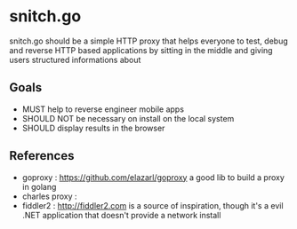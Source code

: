 # snitch.go

snitch.go should be a simple HTTP proxy that helps everyone to test, debug and
reverse HTTP based applications by sitting in the middle and giving users
structured informations about 

## Goals

- MUST help to reverse engineer mobile apps 
- SHOULD NOT be necessary on install on the local system
- SHOULD display results in the browser

## References 

* goproxy : https://github.com/elazarl/goproxy a good lib to build a proxy in
  golang
* charles proxy : 
* fiddler2 : http://fiddler2.com is a source of inspiration, though it's a evil
  .NET application that doesn't provide a network install
